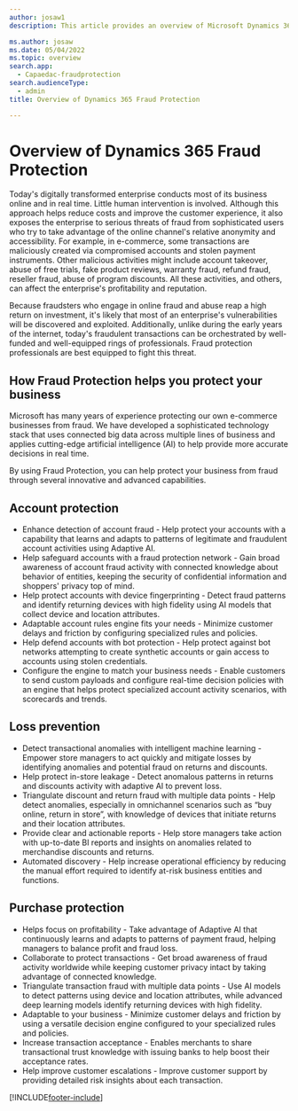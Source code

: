 ```yaml
---
author: josaw1
description: This article provides an overview of Microsoft Dynamics 365 Fraud Protection and its mission.

ms.author: josaw
ms.date: 05/04/2022
ms.topic: overview
search.app: 
  - Capaedac-fraudprotection
search.audienceType:
  - admin
title: Overview of Dynamics 365 Fraud Protection

---
```



# Overview of Dynamics 365 Fraud Protection

Today's digitally transformed enterprise conducts most of its business online and in real time. Little human intervention is involved. Although this approach helps reduce costs and improve the customer experience, it also exposes the enterprise to serious threats of fraud from sophisticated users who try to take advantage of the online channel's relative anonymity and accessibility. For example, in e-commerce, some transactions are maliciously created via compromised accounts and stolen payment instruments. Other malicious activities might include account takeover, abuse of free trials, fake product reviews, warranty fraud, refund fraud, reseller fraud, abuse of program discounts. All these activities, and others, can affect the enterprise's profitability and reputation.

Because fraudsters who engage in online fraud and abuse reap a high return on investment, it's likely that most of an enterprise's vulnerabilities will be discovered and exploited. Additionally, unlike during the early years of the internet, today's fraudulent transactions can be orchestrated by well-funded and well-equipped rings of professionals. Fraud protection professionals are best equipped to fight this threat.


## How Fraud Protection helps you protect your business

Microsoft has many years of experience protecting our own e-commerce businesses from fraud. We have developed a sophisticated technology stack that uses connected big data across multiple lines of business and applies cutting-edge artificial intelligence (AI) to help provide more accurate decisions in real time.

By using Fraud Protection, you can help protect your business from fraud through several innovative and advanced capabilities. 

## Account protection
- Enhance detection of account fraud - Help protect your accounts with a capability that learns and adapts to patterns of legitimate and fraudulent account activities using Adaptive AI.
- Help safeguard accounts with a fraud protection network - Gain broad awareness of account fraud activity with connected knowledge about behavior of entities, keeping the security of confidential information and shoppers' privacy top of mind.
- Help protect accounts with device fingerprinting - Detect fraud patterns and identify returning devices with high fidelity using AI models that collect device and location attributes.
- Adaptable account rules engine fits your needs - Minimize customer delays and friction by configuring specialized rules and policies.
- Help defend accounts with bot protection - Help protect against bot networks attempting to create synthetic accounts or gain access to accounts using stolen credentials.
- Configure the engine to match your business needs - Enable customers to send custom payloads and configure real-time decision policies with an engine that helps protect specialized account activity scenarios, with scorecards and trends.

## Loss prevention
- Detect transactional anomalies with intelligent machine learning - Empower store managers to act quickly and mitigate losses by identifying anomalies and potential fraud on returns and discounts.
- Help protect in-store leakage - Detect anomalous patterns in returns and discounts activity with adaptive AI to prevent loss.
- Triangulate discount and return fraud with multiple data points - Help detect anomalies, especially in omnichannel scenarios such as “buy online, return in store”, with knowledge of devices that initiate returns and their location attributes.
- Provide clear and actionable reports - Help store managers take action with up-to-date BI reports and insights on anomalies related to merchandise discounts and returns.
- Automated discovery - Help increase operational efficiency by reducing the manual effort required to identify at-risk business entities and functions.

## Purchase protection
- Helps focus on profitability - Take advantage of Adaptive AI that continuously learns and adapts to patterns of payment fraud, helping managers to balance profit and fraud loss.
- Collaborate to protect transactions - Get broad awareness of fraud activity worldwide while keeping customer privacy intact by taking advantage of connected knowledge.
- Triangulate transaction fraud with multiple data points - Use AI models to detect patterns using device and location attributes, while advanced deep learning models identify returning devices with high fidelity.
- Adaptable to your business - Minimize customer delays and friction by using a versatile decision engine configured to your specialized rules and policies.
- Increase transaction acceptance - Enables merchants to share transactional trust knowledge with issuing banks to help boost their acceptance rates.
- Help improve customer escalations - Improve customer support by providing detailed risk insights about each transaction.


[!INCLUDE[footer-include](includes/footer-banner.md)]
